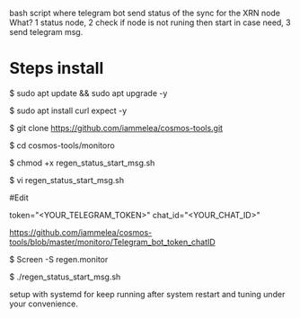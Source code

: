 
bash script where telegram bot send status of the sync for the XRN node
What? 1 status node, 2 check if node is not runing then start in case need, 3 send telegram msg.

# Steps install

$ sudo apt update && sudo apt upgrade -y

$ sudo apt install curl expect -y

$ git clone https://github.com/iammelea/cosmos-tools.git

$ cd cosmos-tools/monitoro

$ chmod +x regen_status_start_msg.sh

$ vi regen_status_start_msg.sh

#Edit

token="<YOUR_TELEGRAM_TOKEN>"
chat_id="<YOUR_CHAT_ID>"

https://github.com/iammelea/cosmos-tools/blob/master/monitoro/Telegram_bot_token_chatID

$ Screen -S regen.monitor

$ ./regen_status_start_msg.sh

setup with systemd for keep running after system restart and tuning under your convenience.

